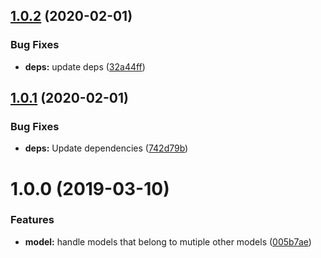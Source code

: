 ## [1.0.2](https://github.com/phil-mitchell/objection-from-jsonschema/compare/v1.0.1...v1.0.2) (2020-02-01)


### Bug Fixes

* **deps:** update deps ([32a44ff](https://github.com/phil-mitchell/objection-from-jsonschema/commit/32a44ff79b760e974efeeae9c9a17d076c982593))

## [1.0.1](https://github.com/phil-mitchell/objection-from-jsonschema/compare/v1.0.0...v1.0.1) (2020-02-01)


### Bug Fixes

* **deps:** Update dependencies ([742d79b](https://github.com/phil-mitchell/objection-from-jsonschema/commit/742d79ba9e1fbb03133425f38aa75f8ed30fc7d4))

# 1.0.0 (2019-03-10)


### Features

* **model:** handle models that belong to mutiple other models ([005b7ae](https://github.com/phil-mitchell/objection-from-jsonschema/commit/005b7ae))
